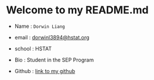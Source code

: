 # Welcome to my README.md

* Name : `Dorwin Liang `

* email : dorwinl3894@hstat.org  

* school : HSTAT  

* Bio : Student in the SEP Program  

* Github : [link to my github](https://github.com/dorwinl3894?tab=repositories)  

